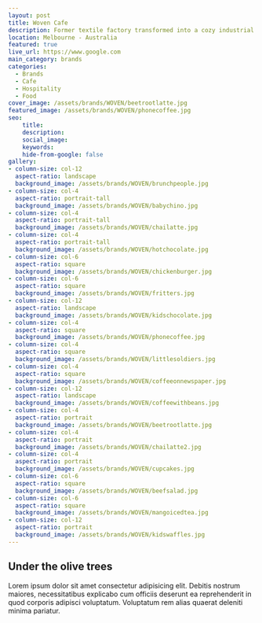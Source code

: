 ```yaml
---
layout: post
title: Woven Cafe
description: Former textile factory transformed into a cozy industrial cafe in the heart of Yarraville
location: Melbourne - Australia
featured: true
live_url: https://www.google.com
main_category: brands
categories:
  - Brands
  - Cafe
  - Hospitality
  - Food
cover_image: /assets/brands/WOVEN/beetrootlatte.jpg
featured_image: /assets/brands/WOVEN/phonecoffee.jpg
seo:
    title:
    description:
    social_image:
    keywords:
    hide-from-google: false 
gallery:
- column-size: col-12
  aspect-ratio: landscape
  background_image: /assets/brands/WOVEN/brunchpeople.jpg
- column-size: col-4
  aspect-ratio: portrait-tall
  background_image: /assets/brands/WOVEN/babychino.jpg
- column-size: col-4
  aspect-ratio: portrait-tall
  background_image: /assets/brands/WOVEN/chailatte.jpg
- column-size: col-4
  aspect-ratio: portrait-tall
  background_image: /assets/brands/WOVEN/hotchocolate.jpg
- column-size: col-6
  aspect-ratio: square
  background_image: /assets/brands/WOVEN/chickenburger.jpg
- column-size: col-6
  aspect-ratio: square
  background_image: /assets/brands/WOVEN/fritters.jpg
- column-size: col-12
  aspect-ratio: landscape
  background_image: /assets/brands/WOVEN/kidschocolate.jpg
- column-size: col-4
  aspect-ratio: square
  background_image: /assets/brands/WOVEN/phonecoffee.jpg
- column-size: col-4
  aspect-ratio: square
  background_image: /assets/brands/WOVEN/littlesoldiers.jpg
- column-size: col-4
  aspect-ratio: square
  background_image: /assets/brands/WOVEN/coffeeonnewspaper.jpg
- column-size: col-12
  aspect-ratio: landscape
  background_image: /assets/brands/WOVEN/coffeewithbeans.jpg
- column-size: col-4
  aspect-ratio: portrait
  background_image: /assets/brands/WOVEN/beetrootlatte.jpg
- column-size: col-4
  aspect-ratio: portrait
  background_image: /assets/brands/WOVEN/chailatte2.jpg
- column-size: col-4
  aspect-ratio: portrait
  background_image: /assets/brands/WOVEN/cupcakes.jpg
- column-size: col-6
  aspect-ratio: square
  background_image: /assets/brands/WOVEN/beefsalad.jpg
- column-size: col-6
  aspect-ratio: square
  background_image: /assets/brands/WOVEN/mangoicedtea.jpg
- column-size: col-12
  aspect-ratio: portrait
  background_image: /assets/brands/WOVEN/kidswaffles.jpg
---
```


## Under the olive trees

Lorem ipsum dolor sit amet consectetur adipisicing elit. Debitis nostrum maiores, necessitatibus explicabo cum officiis deserunt ea reprehenderit in quod corporis adipisci voluptatum. Voluptatum rem alias quaerat deleniti minima pariatur.


